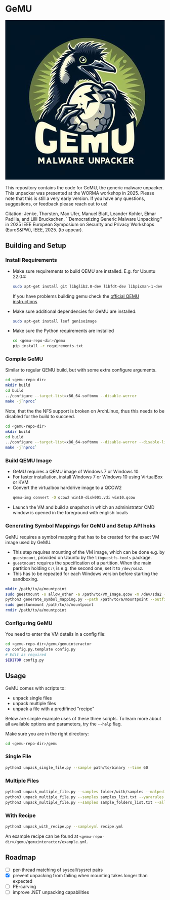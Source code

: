 # GeMU
![gemu-logo](gemu-logo_small.jpeg)

This repository contains the code for GeMU, the generic malware unpacker. This unpacker was presented at the WORMA workshop in 2025.
Please note that this is still a very early version. If you have any questions, suggestions, or feedback please reach out to us!

Citation: Jenke, Thorsten, Max Ufer, Manuel Blatt, Leander Kohler, Elmar Padilla, and Lilli Bruckschen, ``Democratizing Generic Malware Unpacking'' in 2025 IEEE European Symposium on Security and Privacy Workshops (EuroS\&PW), IEEE, 2025. (to appear).

## Building and Setup


### Install Requirements
- Make sure requirements to build QEMU are installed. E.g. for Ubuntu 22.04: 
  ```bash
  sudo apt-get install git libglib2.0-dev libfdt-dev libpixman-1-dev zlib1g-dev ninja-build
  ```
  If you have problems building gemu check the [official QEMU instructions](https://wiki.qemu.org/Hosts/Linux)

- Make sure additional dependencies for GeMU are installed:
  ```bash
  sudo apt-get install lsof genisoimage
  ```

- Make sure the Python requirements are installed
  ```bash
  cd <gemu-repo-dir>/gemu
  pip install -r requirements.txt
  ```
  
### Compile GeMU
Similar to regular QEMU build, but with some extra configure arguments.

```bash
cd <gemu-repo-dir>
mkdir build
cd build
../configure --target-list=x86_64-softmmu --disable-werror
make -j`nproc`
```

Note, that the the NFS support is broken on ArchLinux, thus this needs to be disabled for the build to succeed.

```bash
cd <gemu-repo-dir>
mkdir build
cd build
../configure --target-list=x86_64-softmmu --disable-werror --disable-libnfs
make -j`nproc`
```

### Build QEMU Image
- GeMU requires a QEMU image of Windows 7 or Windows 10.
- For faster installation, install Windows 7 or Windows 10 using VirtualBox or KVM
- Convert the virtualbox harddrive image to a QCOW2
  ```bash
  qemu-img convert -O qcow2 win10-disk001.vdi win10.qcow
  ```
- Launch the VM and build a snapshot in which an administrator CMD window is opened in the foreground with english locals

### Generating Symbol Mappings for GeMU and Setup API hoks
GeMU requires a symbol mapping that has to be created for the exact VM image used by GeMU.
- This step requires mounting of the VM image, which can be done e.g. by `guestmount`, provided on Ubuntu by the `libguestfs-tools` package.
- `guestmount` requires the specification of a partition. When the main partition holding `C:\` is e.g. the second one, set it to `/dev/sda2`.
- This has to be repeated for each Windows version before starting the sandboxing.

```bash
mkdir /path/to/a/mountpoint
sudo guestmount -o allow_other -a /path/to/VM_Image.qcow -m /dev/sda2 --ro /path/to/a/mountpoint
python3 generate_symbol_mapping.py --path /path/to/a/mountpoint --outfile ~/.gemu/symbol_mapping.txt
sudo guestunmount /path/to/a/mountpoint
rmdir /path/to/a/mountpoint
```

### Configuring GeMU
You need to enter the VM details in a config file:

```bash
cd <gemu-repo-dir>/gemu/gemuinteractor
cp config.py.template config.py
# Edit as required
$EDITOR config.py
```


## Usage
GeMU comes with scripts to:
- unpack single files
- unpack multiple files
- unpack a file with a predifined "recipe"

Below are simple example uses of these three scripts.
To learn more about all available options and parameters, try the `--help` flag.

Make sure you are in the right directory:
```bash
cd <gemu-repo-dir>/gemu
```

### Single File
```bash
python3 unpack_single_file.py --sample path/to/binary --time 60
```


### Multiple Files
```bash
python3 unpack_multiple_file.py --samples folder/with/samples --malpediamode
python3 unpack_multiple_file.py --samples samples_list.txt --yararules rules.yar
python3 unpack_multiple_file.py --samples sample_folders_list.txt --allowduplicateruns
```

### With Recipe 
```bash
python3 unpack_with_recipe.py --sampleyml recipe.yml
```
An example recipe can be found at `<gemu-repo-dir>/gemu/gemuinteractor/example.yml`.

## Roadmap
- [ ] per-thread matching of syscall/sysret pairs
- [x] prevent unpacking from failing when mounting takes longer than expected
- [ ] PE-carving
- [ ] improve .NET unpacking capabilities
